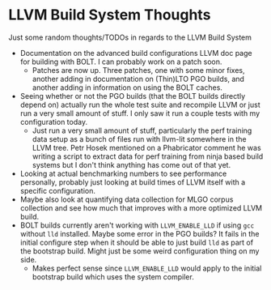 # LLVM Build System Thoughts

Just some random thoughts/TODOs in regards to the LLVM Build System

* Documentation on the advanced build configurations LLVM doc page for building
with BOLT. I can probably work on a patch soon.
    * Patches are now up. Three patches, one with some minor fixes, another
    adding in documentation on (Thin)LTO PGO builds, and another adding in
    information on using the BOLT caches.
* Seeing whether or not the PGO builds (that the BOLT builds directly depend on)
actually run the whole test suite and recompile LLVM or just run a very small
amount of stuff. I only saw it run a couple tests with my configuration today.
    * Just run a very small amount of stuff, particularly the perf training
    data setup as a bunch of files run with llvm-lit somewhere in the LLVM tree.
    Petr Hosek mentioned on a Phabricator comment he was writing a script to
    extract data for perf training from ninja based build systems but I don't
    think anything has come out of that yet.
* Looking at actual benchmarking numbers to see performance personally,
probably just looking at build times of LLVM itself with a specific configuration.
* Maybe also look at quantifying data collection for MLGO corpus collection
and see how much that improves with a more optimized LLVM build.
* BOLT builds currently aren't working with `LLVM_ENABLE_LLD` if using `gcc` without
`lld` installed. Maybe some error in the PGO builds? It fails in the initial
configure step when it should be able to just build `lld` as part of the bootstrap
build. Might just be some weird configuration thing on my side.
    * Makes perfect sense since `LLVM_ENABLE_LLD` would apply to the initial
    bootstrap build which uses the system compiler.